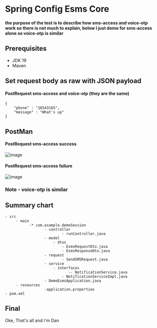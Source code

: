 # Spring Config Esms Core
#### the purpose of the test is to describe how sms-access and voice-otp work so there is not much to explain, below I just demo for sms-access alone so voice-otp is similar
## Prerequisites
- JDK 19
- Maven
## Set request body as raw with JSON payload
#### PostRequest sms-access and voice-otp (they are the same)

```
{
    "phone" : "16543165",
    "message" : "What's up"
}
```
## PostMan
#### PostRequest sms-access success
![image](https://user-images.githubusercontent.com/127305381/229307955-20240436-b261-428f-b4f2-84805ae2f559.png)
#### PostRequest sms-access failure
![image](https://user-images.githubusercontent.com/127305381/229308431-713d1506-0102-4d4e-85c2-443095a8a69b.png)
### Note - voice-otp is similar
## Summary chart
```
- src
     - main
           -* com.example.demoSession
                  - controller
                          - runController.java
                  - model
                      - dtos
                          - EsmsRequestDto.java
                          - EsmsResponseDto.java
                  - request
                          - SendSMSRequest.java
                  - service
                      - interfaces
                             -- NotificationService.java
                          - NotificationServiceImpl.java
                  - DemoEsmsApplication.java
     - resources
                  -application.properties
- pom.xml
```
## Final
Oke, That's all and i'm Dan
